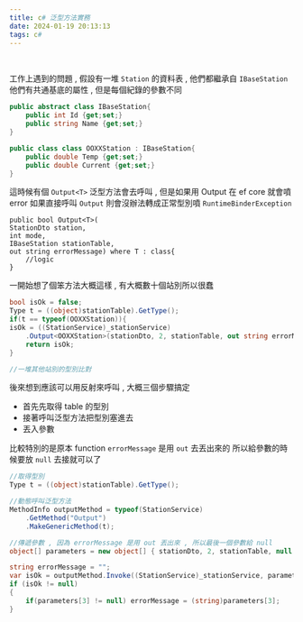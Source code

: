 ```yaml
---
title: c# 泛型方法實務
date: 2024-01-19 20:13:13
tags: c#
---
```


&nbsp;
<!-- more -->

工作上遇到的問題 , 假設有一堆 `Station` 的資料表 , 他們都繼承自 `IBaseStation`
他們有共通基底的屬性 , 但是每個紀錄的參數不同
```csharp
public abstract class IBaseStation{
	public int Id {get;set;}
	public string Name {get;set;}
}

public class class OOXXStation : IBaseStation{
	public double Temp {get;set;}
	public double Current {get;set;}
}
```

這時候有個 `Output<T>` 泛型方法會去呼叫 , 但是如果用 Output<IBaseStation> 在 ef core 就會噴 error
如果直接呼叫 `Output` 則會沒辦法轉成正常型別噴 `RuntimeBinderException`

```
public bool Output<T>(
StationDto station, 
int mode, 
IBaseStation stationTable, 
out string errorMessage) where T : class{
	//logic
}
```

一開始想了個笨方法大概這樣 , 有大概數十個站別所以很蠢
```csharp
bool isOk = false;
Type t = ((object)stationTable).GetType();
if(t == typeof(OOXXStation)){
isOk = ((StationService)_stationService)
	.Output<OOXXStation>(stationDto, 2, stationTable, out string errorMessage);
	return isOk;
}

//一堆其他站別的型別比對
```

後來想到應該可以用反射來呼叫 , 大概三個步驟搞定

* 首先先取得 table 的型別
* 接著呼叫泛型方法把型別塞進去
* 丟入參數

比較特別的是原本 function `errorMessage` 是用 `out` 去丟出來的
所以給參數的時候要放 `null` 去接就可以了

```csharp
//取得型別
Type t = ((object)stationTable).GetType();

//動態呼叫泛型方法
MethodInfo outputMethod = typeof(StationService)
	.GetMethod("Output")
	.MakeGenericMethod(t);

//傳遞參數 , 因為 errorMessage 是用 out 丟出來 , 所以最後一個參數給 null
object[] parameters = new object[] { stationDto, 2, stationTable, null };

string errorMessage = "";
var isOk = outputMethod.Invoke((StationService)_stationService, parameters);
if (isOk != null)
{
	if(parameters[3] != null) errorMessage = (string)parameters[3];
}
```
